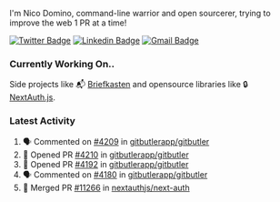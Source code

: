 
I'm Nico Domino, command-line warrior and open sourcerer, trying to improve the web 1 PR at a time!

[![Twitter Badge](https://img.shields.io/badge/-@ndom91-1ca0f1?style=flat-square&labelColor=1ca0f1&logo=twitter&logoColor=white&link=https://twitter.com/ndom91)](https://twitter.com/ndom91) [![Linkedin Badge](https://img.shields.io/badge/-ndom91-blue?style=flat-square&logo=Linkedin&logoColor=white&link=https://www.linkedin.com/in/ndom91/)](https://www.linkedin.com/in/ndom91/) [![Gmail Badge](https://img.shields.io/badge/-yo@ndo.dev-c14438?style=flat-square&logo=mail.ru&logoColor=white&link=mailto:yo@ndo.dev)](mailto:yo@ndo.dev)

### Currently Working On..

Side projects like 📬 [Briefkasten](https://briefkastenhq.com) and opensource libraries like 🔒 [NextAuth.js](https://github.com/nextauthjs/next-auth).

<!--START_SECTION_PROFILE_VIEWS:readme-info-->
<!--END_SECTION_PROFILE_VIEWS:readme-info-->

<!--START_SECTION_DAILY_COMMIT:readme-info-->
<!--END_SECTION_DAILY_COMMIT:readme-info-->

<!--START_SECTION_WEEKLY_COMMIT:readme-info-->
<!--END_SECTION_WEEKLY_COMMIT:readme-info-->

### Latest Activity

<!--START_SECTION:activity-->
1. 🗣 Commented on [#4209](https://github.com/gitbutlerapp/gitbutler/issues/4209#issuecomment-2199728309) in [gitbutlerapp/gitbutler](https://github.com/gitbutlerapp/gitbutler)
2. 💪 Opened PR [#4210](https://github.com/gitbutlerapp/gitbutler/pull/4210) in [gitbutlerapp/gitbutler](https://github.com/gitbutlerapp/gitbutler)
3. 💪 Opened PR [#4192](https://github.com/gitbutlerapp/gitbutler/pull/4192) in [gitbutlerapp/gitbutler](https://github.com/gitbutlerapp/gitbutler)
4. 🗣 Commented on [#4180](https://github.com/gitbutlerapp/gitbutler/pull/4180#issuecomment-2191625553) in [gitbutlerapp/gitbutler](https://github.com/gitbutlerapp/gitbutler)
5. 🎉 Merged PR [#11266](https://github.com/nextauthjs/next-auth/pull/11266) in [nextauthjs/next-auth](https://github.com/nextauthjs/next-auth)
<!--END_SECTION:activity-->
